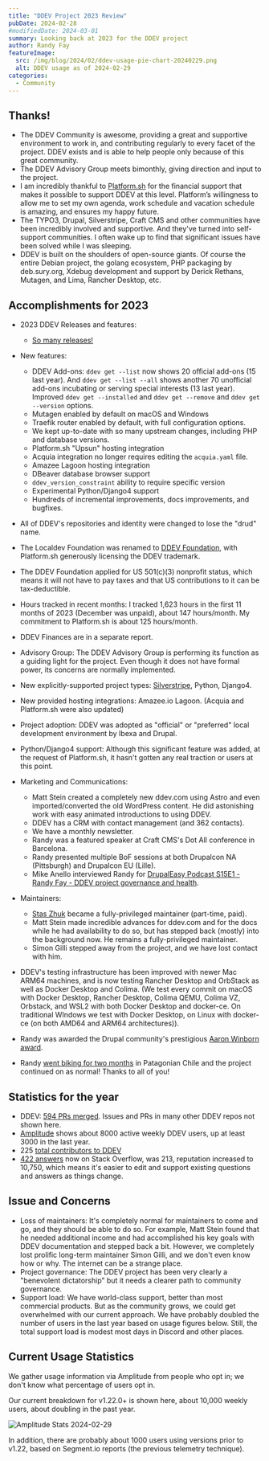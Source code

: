 ```yaml
---
title: "DDEV Project 2023 Review"
pubDate: 2024-02-28
#modifiedDate: 2024-03-01
summary: Looking back at 2023 for the DDEV project
author: Randy Fay
featureImage:
  src: /img/blog/2024/02/ddev-usage-pie-chart-20240229.png
  alt: DDEV usage as of 2024-02-29
categories:
  - Community
---
```


## Thanks!

* The DDEV Community is awesome, providing a great and supportive environment to work in, and contributing regularly to every facet of the project. DDEV exists and is able to help people only because of this great community.
* The DDEV Advisory Group meets bimonthly, giving direction and input to the project.
* I am incredibly thankful to [Platform.sh](https://www.google.com/url?q=http://platform.sh&sa=D&source=editors&ust=1709057329315905&usg=AOvVaw2eb-PA6xOwDsirb4rsWx3I) for the financial support that makes it possible to support DDEV at this level. Platform’s willingness to allow me to set my own agenda, work schedule and vacation schedule is amazing, and ensures my happy future.
* The TYPO3, Drupal, Silverstripe, Craft CMS and other communities have been incredibly involved and supportive. And they've turned into self-support communities. I often wake up to find that significant issues have been solved while I was sleeping.
* DDEV is built on the shoulders of open-source giants. Of course the entire Debian project, the golang ecosystem, PHP packaging by deb.sury.org, Xdebug development and support by Derick Rethans, Mutagen, and Lima, Rancher Desktop, etc.

## Accomplishments for 2023

* 2023 DDEV Releases and features:
  * [So many releases!](https://github.com/ddev/ddev/releases)
* New features:
  * DDEV Add-ons: `ddev get --list` now shows 20 official add-ons (15 last year). And `ddev get --list --all` shows another 70 unofficial add-ons incubating or serving special interests (13 last year). Improved `ddev get --installed` and `ddev get --remove` and `ddev get --version` options.
  * Mutagen enabled by default on macOS and Windows
  * Traefik router enabled by default, with full configuration options.
  * We kept up-to-date with so many upstream changes, including PHP and database versions.
  * Platform.sh "Upsun" hosting integration
  * Acquia integration no longer requires editing the `acquia.yaml` file.
  * Amazee Lagoon hosting integration
  * DBeaver database browser support
  * `ddev_version_constraint` ability to require specific version
  * Experimental Python/Django4 support
  * Hundreds of incremental improvements, docs improvements, and bugfixes.
* All of DDEV's repositories and identity were changed to lose the "drud" name.
* The Localdev Foundation was renamed to [DDEV Foundation](https://ddev.com/foundation), with Platform.sh generously licensing the DDEV trademark.
* The DDEV Foundation applied for US 501(c)(3) nonprofit status, which means it will not have to pay taxes and that US contributions to it can be tax-deductible.
* Hours tracked in recent months: I tracked 1,623 hours in the first 11 months of 2023 (December was unpaid), about 147 hours/month. My commitment to Platform.sh is about 125 hours/month.
* DDEV Finances are in a separate report.
* Advisory Group: The DDEV Advisory Group is performing its function as a guiding light for the project. Even though it does not have formal power, its concerns are normally implemented.
* New explicitly-supported project types: [Silverstripe](https://www.silverstripe.org/), Python, Django4.
* New provided hosting integrations: Amazee.io Lagoon. (Acquia and Platform.sh were also updated)
* Project adoption: DDEV was adopted as "official" or "preferred" local development environment by Ibexa and Drupal.
* Python/Django4 support: Although this significant feature was added, at the request of Platform.sh, it hasn't gotten any real traction or users at this point.
* Marketing and Communications:
  * Matt Stein created a completely new ddev.com using Astro and even imported/converted the old WordPress content. He did astonishing work with easy animated introductions to using DDEV.
  * DDEV has a CRM with contact management (and 362 contacts).
  * We have a monthly newsletter.
  * Randy was a featured speaker at Craft CMS's Dot All conference in Barcelona.
  * Randy presented multiple BoF sessions at both Drupalcon NA (Pittsburgh) and Drupalcon EU (Lille).
  * Mike Anello interviewed Randy for [DrupalEasy Podcast S15E1 - Randy Fay - DDEV project governance and health](https://www.drupaleasy.com/podcast/2023/06/drupaleasy-podcast-s15e1-randy-fay-ddev-project-governance-and-health).

* Maintainers:
  * [Stas Zhuk](./introducing-maintainer-stas.md) became a fully-privileged maintainer (part-time, paid).
  * Matt Stein made incredible advances for ddev.com and for the docs while he had availability to do so, but has stepped back (mostly) into the background now. He remains a fully-privileged maintainer.
  * Simon Gilli stepped away from the project, and we have lost contact with him.

* DDEV's testing infrastructure has been improved with newer Mac ARM64 machines, and is now testing Rancher Desktop and OrbStack as well as Docker Desktop and Colima. (We test every commit on macOS with Docker Desktop, Rancher Desktop, Colima QEMU, Colima VZ, Orbstack, and WSL2 with both Docker Desktop and docker-ce. On traditional WIndows we test with Docker Desktop, on Linux with docker-ce (on both AMD64 and ARM64 architectures)).
* Randy was awarded the Drupal community's prestigious [Aaron Winborn award](https://www.drupal.org/community/cwg/blog/2023-aaron-winborn-award-winner-randy-fay).
* Randy [went biking for two months](./randy-in-patagonia.md) in Patagonian Chile and the project continued on as normal! Thanks to all of you!

## Statistics for the year

* DDEV: [594 PRs merged](https://www.google.com/url?q=https://github.com/ddev/ddev/pulls?q%3Dis%253Apr%2B%2B%2Bmerged%253A2023-01-01..2023-12-31&sa=D&source=editors&ust=1709057329318619&usg=AOvVaw1ichtVuUK-yicP9Y4ZbqVJ). Issues and PRs in many other DDEV repos not shown here.
* [Amplitude](https://www.google.com/url?q=https://analytics.amplitude.com/ddev/dashboard/jhv7ksg&sa=D&source=editors&ust=1709057329318855&usg=AOvVaw3-YdyXb3I3dwogT7_sTXul) shows about 8000 active weekly DDEV users, up at least 3000 in the last year.
* 225 [total contributors to DDEV](https://www.google.com/url?q=https://github.com/drud/ddev/graphs/contributors&sa=D&source=editors&ust=1709057329319044&usg=AOvVaw264MR7wU2vWx4uZ0BnaqG0)
* [422 answers](https://www.google.com/url?q=https://stackoverflow.com/users/215713/rfay?tab%3Danswers%26sort%3Dnewest&sa=D&source=editors&ust=1709057329319223&usg=AOvVaw3XRNxgfJgWIhOzCG-WiPgs) now on Stack Overflow, was 213, reputation increased to 10,750, which means it's easier to edit and support existing questions and answers as things change.

## Issue and Concerns

* Loss of maintainers: It's completely normal for maintainers to come and go, and they should be able to do so. For example, Matt Stein found that he needed additional income and had accomplished his key goals with DDEV documentation and stepped back a bit. However, we completely lost prolific long-term maintainer Simon Gilli, and we don't even know how or why. The internet can be a strange place.
* Project governance: The DDEV project has been very clearly a "benevolent dictatorship" but it needs a clearer path to community governance.
* Support load: We have world-class support, better than most commercial products. But as the community grows, we could get overwhelmed with our current approach. We have probably doubled the number of users in the last year based on usage figures below. Still, the total support load is modest most days in Discord and other places.

## Current Usage Statistics

We gather usage information via Amplitude from people who opt in; we don't know what percentage of users opt in.

Our current breakdown for v1.22.0+ is shown here, about 10,000 weekly users, about doubling in the past year.

![Amplitude Stats 2024-02-29](/img/blog/2024/02/ddev-usage-pie-chart-20240229.png)

In addition, there are probably about 1000 users using versions prior to v1.22, based on Segment.io reports (the previous telemetry technique).
